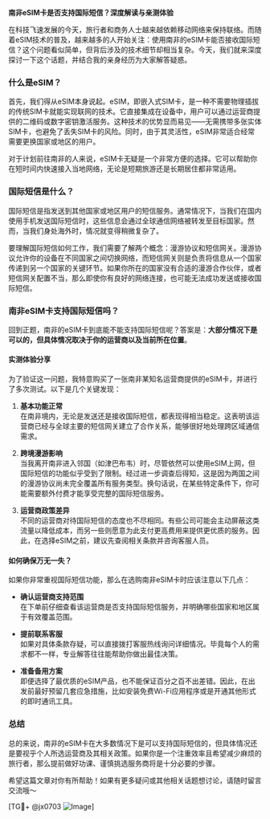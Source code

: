 **南非eSIM卡是否支持国际短信？深度解读与亲测体验**

在科技飞速发展的今天，旅行者和商务人士越来越依赖移动网络来保持联络。而随着eSIM技术的普及，越来越多的人开始关注：使用南非的eSIM卡能否接收国际短信？这个问题看似简单，但背后涉及的技术细节却相当复杂。今天，我们就来深度探讨一下这个话题，并结合我的亲身经历为大家解答疑惑。

### 什么是eSIM？

首先，我们得从eSIM本身说起。eSIM，即嵌入式SIM卡，是一种不需要物理插拔的传统SIM卡就能实现联网的技术。它直接集成在设备中，用户可以通过运营商提供的二维码或数字密钥激活服务。这种技术的优势显而易见——无需携带多张实体SIM卡，也避免了丢失SIM卡的风险。同时，由于其灵活性，eSIM非常适合经常需要更换国家或地区的用户。

对于计划前往南非的人来说，eSIM卡无疑是一个非常方便的选择。它可以帮助你在短时间内快速接入当地网络，无论是短期旅游还是长期居住都非常适用。

### 国际短信是什么？

国际短信是指发送到其他国家或地区用户的短信服务。通常情况下，当我们在国内使用手机发送国际短信时，这些信息会通过全球通信网络被转发至目标国家。然而，当我们身处海外时，情况就变得稍微复杂了。

要理解国际短信如何工作，我们需要了解两个概念：漫游协议和短信网关。漫游协议允许你的设备在不同国家之间切换网络，而短信网关则是负责将信息从一个国家传递到另一个国家的关键环节。如果你所在的国家没有合适的漫游合作伙伴，或者短信网关配置不当，那么即使你有良好的网络连接，也可能无法成功发送或接收国际短信。

### 南非eSIM卡支持国际短信吗？

回到正题，南非的eSIM卡到底能不能支持国际短信呢？答案是：**大部分情况下是可以的，但具体情况取决于你的运营商以及当前所在位置**。

#### 实测体验分享

为了验证这一问题，我特意购买了一张南非某知名运营商提供的eSIM卡，并进行了多次测试。以下是几个关键发现：

1. **基本功能正常**  
   在南非境内，无论是发送还是接收国际短信，都表现得相当稳定。这表明该运营商已经与全球主要的短信网关建立了合作关系，能够很好地处理跨区域通信需求。

2. **跨境漫游影响**  
   当我离开南非进入邻国（如津巴布韦）时，尽管依然可以使用eSIM上网，但国际短信的功能似乎受到了限制。经过进一步调查后得知，这是因为两国之间的漫游协议尚未完全覆盖所有服务类型。换句话说，在某些特定条件下，你可能需要额外付费才能享受完整的国际短信服务。

3. **运营商政策差异**  
   不同的运营商对待国际短信的态度也不尽相同。有些公司可能会主动屏蔽这类流量以降低成本，而另一些则愿意为此支付更高费用来提供更优质的服务。因此，在选择eSIM之前，建议先查阅相关条款并咨询客服人员。

#### 如何确保万无一失？

如果你非常重视国际短信功能，那么在选购南非eSIM卡时应该注意以下几点：

- **确认运营商支持范围**  
  在下单前仔细查看该运营商是否支持国际短信服务，并明确哪些国家和地区属于有效覆盖范围。

- **提前联系客服**  
  如果对具体条款存疑，可以直接拨打客服热线询问详细情况。毕竟每个人的需求都不一样，专业解答往往能帮助你做出最佳决策。

- **准备备用方案**  
  即便选择了最优质的eSIM产品，也不能保证百分之百不出差错。因此，在出发前最好预留几套应急措施，比如安装免费Wi-Fi应用程序或是开通其他形式的即时通讯工具。

### 总结

总的来说，南非的eSIM卡在大多数情况下是可以支持国际短信的，但具体情况还是要视乎个人所选运营商及其相关政策。如果你是一个注重效率且希望减少麻烦的旅行者，那么提前做好功课、谨慎挑选服务商将是十分必要的步骤。

希望这篇文章对你有所帮助！如果有更多疑问或其他相关话题想讨论，请随时留言交流哦～  

[TG💪+ @jx0703 ![Image](https://github.com/user-attachments/assets/dbca1d08-cadb-493c-b0ec-ad6f7a83f270)]
